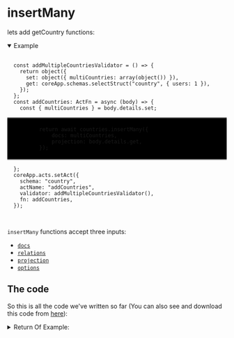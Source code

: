 # insertMany

lets add getCountry functions:
<details open>
  <summary>
    Example
  </summary>
  <pre>
    <code class="language-ts" style="padding: 0px;">
  const addMultipleCountriesValidator = () => {
    return object({
      set: object({ multiCountries: array(object()) }),
      get: coreApp.schemas.selectStruct("country", { users: 1 }),
    });
  };
  const addCountries: ActFn = async (body) => {
    const { multiCountries } = body.details.set;
      <p style="border: 2px solid gray; border-right: transparent; border-left: transparent; padding: 5px 1rem; background-color: #000000; margin:0">
        return await countries.insertMany({
            docs: multiCountries,
            projection: body.details.get,
        });
      </p>
  };
  coreApp.acts.setAct({
    schema: "country",
    actName: "addCountries",
    validator: addMultipleCountriesValidator(),
    fn: addCountries,
  });
  </code>
  </pre>
</details>

`insertMany` functions accept three inputs:
- [`docs`](https://mongodb.github.io/node-mongodb-native/6.3/types/OptionalUnlessRequiredId.html)
- [`relations`](../../types/insert/TInsertRelations/main.md)
- [`projection`](../../types/aggregation/projection/main.md)
- [`options`](https://mongodb.github.io/node-mongodb-native/6.3/interfaces/BulkWriteOptions.html)

## The code
So this is all the code we've written so far (You can also see and download this code from [here](https://raw.githubusercontent.com/MiaadTeam/lesan/main/examples/document/02-impement-first-fn.ts)):

<details>
  <summary>
    Return Of Example:
  </summary>
  <pre>
    <code class="language-ts" style="padding: 0;">
      {
        body: [
          {
            _id: 65a3cabbb7f33fd5950b92fe,
            name: Afghanistan,
            population: 15000000,
            abb: AFG
          },
          {
            _id: 65a3cabbb7f33fd5950b92ff,
            name: Iraq,
            population: 35000000,
            abb: IRQ
          },
          {
            _id: 65a3cabbb7f33fd5950b9300,
            name: Iran,
            population: 15000000,
            abb: IRI
          }
        ],
        success: true
      }
    </code>
  </pre>
</details>
